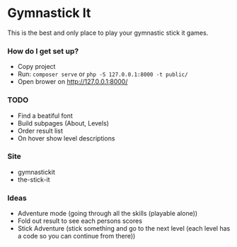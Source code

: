 # Gymnastick It #

This is the best and only place to play your gymnastic stick it games.

### How do I get set up? ###

* Copy project
* Run: `composer serve` or `php -S 127.0.0.1:8000 -t public/`
* Open brower on http://127.0.0.1:8000/

### TODO ###
 * Find a beatiful font
 * Build subpages (About, Levels)
 * Order result list
 * On hover show level descriptions

### Site ###
 - gymnastickit
 - the-stick-it

### Ideas ###
 - Adventure mode (going through all the skills (playable alone))
 - Fold out result to see each persons scores
 - Stick Adventure (stick something and go to the next level (each level has a code so you can continue from there))
